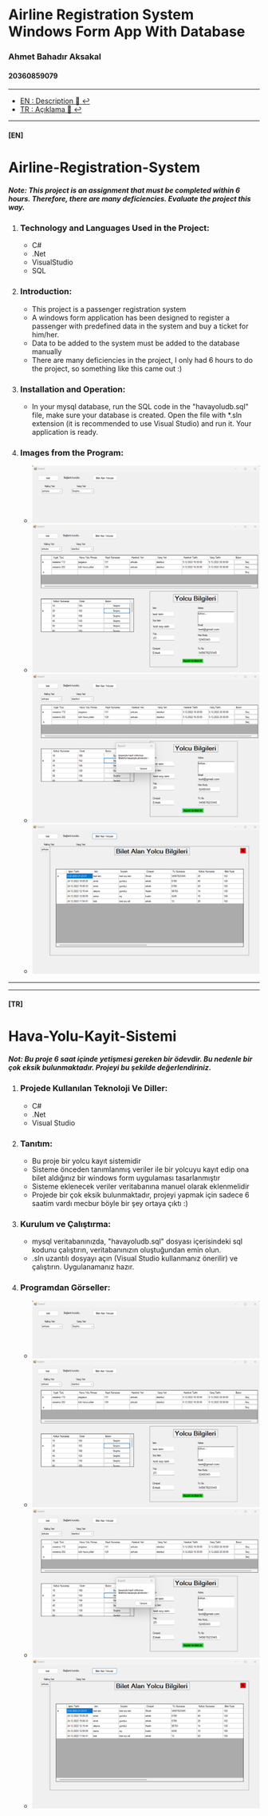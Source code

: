 # Airline Registration System Windows Form App With Database

### Ahmet Bahadır Aksakal

#### 20360859079

****

- [EN : Description :book: :leftwards_arrow_with_hook:](#en)  
- [TR : Açıklama :book: :leftwards_arrow_with_hook:](#tr)

****

#### [EN]

# Airline-Registration-System

##### Note: This project is an assignment that must be completed within 6 hours. Therefore, there are many deficiencies. Evaluate the project this way.

1. ### Technology and Languages Used in the Project:
    
     * C#
     * .Net
     * VisualStudio
     * SQL

2. ### Introduction:
    
     * This project is a passenger registration system
     * A windows form application has been designed to register a passenger with predefined data in the system and buy a ticket for him/her.
     * Data to be added to the system must be added to the database manually
     * There are many deficiencies in the project, I only had 6 hours to do the project, so something like this came out :)
       
3. ### Installation and Operation:
    
     * In your mysql database, run the SQL code in the "havayoludb.sql" file, make sure your database is created.
     Open the file with *.sln extension (it is recommended to use Visual Studio) and run it. Your application is ready.

4. ### Images from the Program:
    
    *   ![](gorseller/1.png)
    *   ![](gorseller/2.png)
    *   ![](gorseller/3.png)
    *   ![](gorseller/4.png)
      

****
****

#### [TR]

# Hava-Yolu-Kayit-Sistemi

##### Not: Bu proje 6 saat içinde yetişmesi gereken bir ödevdir. Bu nedenle bir çok eksik bulunmaktadır. Projeyi bu şekilde değerlendiriniz.

1.  ### Projede Kullanılan Teknoloji Ve Diller:
    
    *   C#
    *   .Net
    *   Visual Studio
2.  ### Tanıtım:
    
    *   Bu proje bir yolcu kayıt sistemidir
    *   Sisteme önceden tanımlanmış veriler ile bir yolcuyu kayıt edip ona bilet aldığınız bir windows form uygulaması tasarlanmıştır
    *   Sisteme eklenecek veriler veritabanına manuel olarak eklenmelidir
    *   Projede bir çok eksik bulunmaktadır, projeyi yapmak için sadece 6 saatim vardı mecbur böyle bir şey ortaya çıktı :)
3.  ### Kurulum ve Çalıştırma:
    
    *   mysql veritabanınızda, "havayoludb.sql" dosyası içerisindeki sql kodunu çalıştırın, veritabanınızın oluştuğundan emin olun.
    *   .sln uzantılı dosyayı açın (Visual Studio kullanmanız önerilir) ve çalıştırın. Uygulanamanız hazır.
4.  ### Programdan Görseller:
    
    *   ![](gorseller/1.png)
    *   ![](gorseller/2.png)
    *   ![](gorseller/3.png)
    *   ![](gorseller/4.png)

